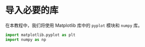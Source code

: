 # 导入必要的库

在本教程中，我们将使用 Matplotlib 库中的 `pyplot` 模块和 `numpy` 库。

```python
import matplotlib.pyplot as plt
import numpy as np
```
